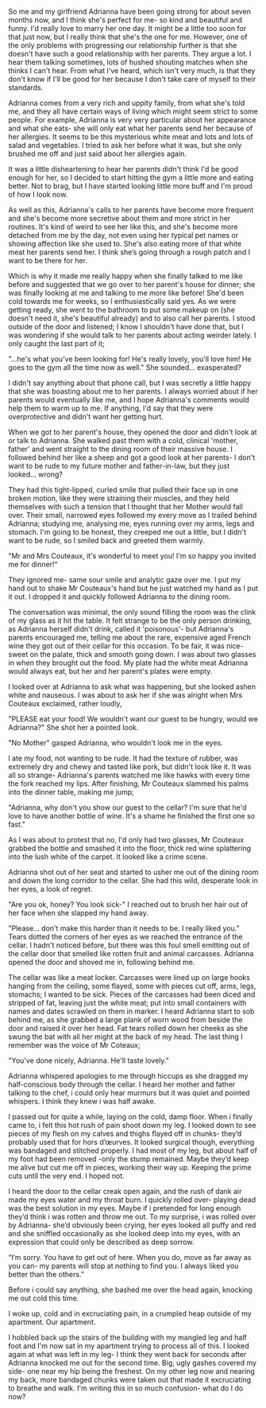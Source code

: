 So me and my girlfriend Adrianna have been going strong for about seven months now, and I think she's perfect for me- so kind and beautiful and funny. I'd really love to marry her one day.
It might be a little too soon for that just now, but I really think that she's the one for me. However, one of the only problems with progressing our relationship further is that she doesn't have such a good relationship with her parents. They argue a lot. I hear them talking sometimes, lots of hushed shouting matches when she thinks I can't hear. From what l've heard, which isn't very much, is that they don't know if I'll be good for her because I don't take care of myself to their standards.

Adrianna comes from a very rich and uppity family, from what she's told me, and they all have certain ways of living which might seem strict to some people. For example, Adrianna is very very particular about her appearance and what she eats- she will only eat what her parents send her because of her allergies. It seems to be this mysterious white meat and lots and lots of salad and vegetables. I tried to ask her before what it was, but she only brushed me off and just said about her allergies again.

It was a little disheartening to hear her parents didn't think I'd be good enough for her, so I decided to start hitting the gym a little more and eating better. Not to brag, but I have started looking little more buff and I'm proud of how I look now.

As well as this, Adrianna's calls to her parents have become more frequent and she's become more secretive about them and more strict in her routines. It's kind of weird to see her like this, and she's become more detached from me by the day, not even using her typical pet names or showing affection like she used to. She's also eating more of that white meat her parents send her. I think she’s going through a rough patch and I want to be there for her.

Which is why it made me really happy when she finally talked to me like before and suggested that we go over to her parent's house for dinner; she was finally looking at me and talking to me more like before! She'd been cold towards me for weeks, so l enthusiastically said yes. As we were getting ready, she went to the bathroom to put some makeup on (she doesn't need it, she's beautiful already) and to also call her parents. I stood outside of the door and listened; I know I shouldn't have done that, but I was wondering if she would talk to her parents about acting weirder lately. I only caught the last part of it;

"...he's what you've been looking for! He's really lovely, you'll love him! He goes to the gym all the time now as well." She sounded... exasperated?

I didn't say anything about that phone call, but I was secretly a little happy that she was boasting about me to her parents. I always worried about if her parents would eventually like me, and I hope Adrianna's comments would help them to warm up to me. If anything, l'd say that they were overprotective and didn't want her getting hurt.

When we got to her parent's house, they opened the door and didn't look at or talk to Adrianna. She walked past them with a cold, clinical 'mother, father' and went straight to the dining room of their massive house. I followed behind her like a sheep and got a good look at her parents- I don't want to be rude to my future mother and father-in-law, but they just looked... wrong?

They had this tight-lipped, curled smile that pulled their face up in one broken motion, like they were straining their muscles, and they held themselves with such a tension that I thought that her Mother would fall over. Their small, narrowed eyes followed my every move as I trailed behind Adrianna; studying me, analysing me, eyes running over my arms, legs and stomach. I'm going to be honest, they creeped me out a little, but I didn't want to be rude, so I smiled back and greeted them warmly.

"Mr and Mrs Couteaux, it's wonderful to meet you! I'm so happy you invited me for dinner!"

They ignored me- same sour smile and analytic gaze over me. I put my hand out to shake Mr Couteaux's hand but he just watched my hand as I put it out. I dropped it and quickly followed Adrianna to the dining room.

The conversation was minimal, the only sound filling the room was the clink of my glass as it hit the table. It felt strange to be the only person drinking, as Adrianna herself didn't drink, called it 'poisonous'- but Adrianna's parents encouraged me, telling me about the rare, expensive aged French wine they got out of their cellar for this occasion. To be fair, it was nice- sweet on the palate, thick and smooth going down. I was about two glasses in when they brought out the food. My plate had the white meat Adrianna would always eat, but her and her parent's plates were empty.

I looked over at Adrianna to ask what was happening, but she looked ashen white and nauseous. I was about to ask her if she was alright when Mrs Couteaux exclaimed, rather loudly,

"PLEASE eat your food! We wouldn't want our guest to be hungry, would we Adrianna?" She shot her a pointed look.

"No Mother" gasped Adrianna, who wouldn't look me in the eyes.

l ate my food, not wanting to be rude. It had the texture of rubber, was extremely dry and chewy and tasted like pork, but didn't look like it. It was all so strange- Adrianna's parents watched me like hawks with every time the fork reached my lips. After finishing, Mr Couteaux slammed his palms into the dinner table, making me jump;

"Adrianna, why don't you show our guest to the cellar? I'm sure that he'd love to have another bottle of wine. It's a shame he finished the first one so fast."

As I was about to protest that no, l'd only had two glasses, Mr Couteaux grabbed the bottle and smashed it into the floor, thick red wine splattering into the lush white of the carpet. It looked like a crime scene.

Adrianna shot out of her seat and started to usher me out of the dining room and down the long corridor to the cellar. She had this wild, desperate look in her eyes, a look of regret.

"Are you ok, honey? You look sick-" I reached out to brush her hair out of her face when she slapped my hand away.

"Please... don't make this harder than it needs to be. I really liked you." Tears dotted the corners of her eyes as we reached the entrance of the cellar. I hadn't noticed before, but there was this foul smell emitting out of the cellar door that smelled like rotten fruit and animal carcasses. Adrianna opened the door and shoved me in, following behind me.

The cellar was like a meat locker. Carcasses were lined up on large hooks hanging from the ceiling, some flayed, some with pieces cut off, arms, legs, stomachs; I wanted to be sick. Pieces of the carcasses had been diced and stripped of fat, leaving just the white meat; put into small containers with names and dates scrawled on them in marker. I heard Adrianna start to sob behind me, as she grabbed a large plank of worn wood from beside the door and raised it over her head. Fat tears rolled down her cheeks as she swung the bat with all her might at the back of my head. The last thing I remember was the voice of Mr Coteaux;

"You've done nicely, Adrianna. He'll taste lovely."

Adrianna whispered apologies to me through hiccups as she dragged my half-conscious body through the cellar. I heard her mother and father talking to the chef, i could only hear murmurs but it was quiet and pointed whispers. I think they knew i was half awake. 

I passed out for quite a while, laying on the cold, damp floor. When i finally came to, i felt this hot rush of pain shoot down my leg. I looked down to see pieces of my flesh on my calves and thighs flayed off in chunks- they’d probably used that for hors d’œurves. It looked surgical though, everything was bandaged and stitched properly. I had most of my leg, but about half of my foot had been removed -only the stump remained. Maybe they’d keep me alive but cut me off in pieces, working their way up. Keeping the prime cuts until the very end. I hoped not.

I heard the door to the cellar creak open again, and the rush of dank air made my eyes water and my throat burn. I quickly rolled over- playing dead was the best solution in my eyes. Maybe if i pretended for long enough they’d think i was rotten and throw me out. To my surprise, i was rolled over by Adrianna- she’d obviously been crying, her eyes looked all puffy and red and she sniffled occasionally as she looked deep into my eyes, with an expression that could only be described as deep sorrow.

“I’m sorry. You have to get out of here. When you do, move as far away as you can- my parents will stop at nothing to find you. I always liked you better than the others.”

Before i could say anything, she bashed me over the head again, knocking me out cold this time.

I woke up, cold and in excruciating pain, in a crumpled heap outside of my apartment. Our apartment. 

I hobbled back up the stairs of the building with my mangled leg and half foot and I'm now sat in my apartment trying to process all of this. I looked again at what was left in my leg- I think they went back for seconds after Adrianna knocked me out for the second time. Big, ugly gashes covered my side- one near my hip being the freshest. On my other leg now and nearing my back, more bandaged chunks were taken out that made it excruciating to breathe and walk. I'm writing this in so much confusion- what do I do now?